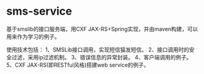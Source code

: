 sms-service
===========

基于smslib的接口服务端，用CXF JAX-RS+Spring实现，并由maven构建，可以用来作为学习的例子。

使用技术包括：
1、SMSLib接口调用，实现短信猫发短信。
2、接口调用时的安全过滤，采用ip过滤机制。
3、错误信息的异常封装。
4、客户端调用的例子。
5、CXF JAX-RS(即RESTful风格)搭建web service的例子。
